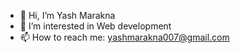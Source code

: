 - 👋 Hi, I’m Yash Marakna
- 👀 I’m interested in Web development
- 📫 How to reach me: yashmarakna007@gmail.com

<!---
Aryesh-M/Aryesh-M is a ✨ special ✨ repository because its `README.md` (this file) appears on your GitHub profile.
You can click the Preview link to take a look at your changes.
--->
